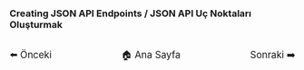 ### Creating JSON API Endpoints / JSON API Uç Noktaları Oluşturmak

<div style="display: flex; justify-content: space-between; align-items: center; margin-top: 32px;">
    <a href="./4_Magical Flex Recipes.md" title="Önceki" style="text-decoration: none; font-size: 1.2em;">⬅️ Önceki</a>
    <a href="../README.md" title="Ana Sayfa" style="text-decoration: none; font-size: 1.2em;">🏠 Ana Sayfa</a>
    <a href="./6_ Twig Template Inheritance.md" title="Sonraki" style="text-decoration: none; font-size: 1.2em;">Sonraki ➡️</a>
</div>
